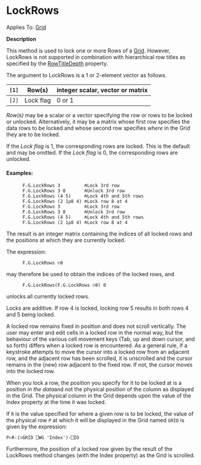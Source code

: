



<h1 class="heading"><span class="name">LockRows</span></h1>

Applies To: [Grid](../a-z/grid.md)


**Description**


This method is used to lock one or more Rows of a [Grid](../a-z/grid.md).
However, LockRows is not supported in combination with hierarchical row titles
as specified by the [RowTitleDepth](../a-z/rowtitledepth.md) property.


The argument to LockRows is a 1 or 2-element vector as follows.


| `[1]` | Row(s) | integer scalar, vector or matrix |
| --- | --- | ---  |
| `[2]` | Lock flag | 0 or 1 |


*Row(s)* may be a scalar or a vector specifying the row or rows to be
locked or unlocked. Alternatively, it may be a matrix whose first row specifies
the data rows to be locked and whose second row specifies *where* in the
Grid they are to be locked.


If the *Lock flag* is 1, the corresponding rows are locked. This is the
default and may be omitted. If the *Lock flag* is 0, the corresponding rows
are unlocked.


#### Examples:
```apl
      F.G.LockRows 3         ⍝Lock 3rd row
      F.G.LockRows 3 0       ⍝Unlock 3rd row
      F.G.LockRows (4 5)     ⍝Lock 4th and 5th rows
      F.G.LockRows (2 1⍴8 4) ⍝Lock row 8 at 4
      F.G.LockRows 3         ⍝Lock 3rd row
      F.G.LockRows 3 0       ⍝Unlock 3rd row
      F.G.LockRows (4 5)     ⍝Lock 4th and 5th rows
      F.G.LockRows (2 1⍴8 4) ⍝Lock row 8 at 4
```



The result is an integer matrix containing the indices of all locked rows and
the positions at which they are currently locked.


The expression:
```apl
      F.G.LockRows ⊂⍬
```


may therefore be used to obtain the indices of the locked rows, and
```apl
      F.G.LockRows(F.G.LockRows ⊂⍬) 0
```


unlocks all currently locked rows.


Locks are additive. If row 4 is locked, locking row 5 results in both rows 4
and 5 being locked.


A locked row remains fixed in position and does not scroll vertically. The
user may enter and edit cells in a locked row in the normal way, but the
behaviour of the various cell movement keys (Tab, up and down cursor, and so
forth) differs when a locked row is encountered. As a general rule, if a
keystroke attempts to move the cursor into a locked row from an adjacent row,
and the adjacent row has been scrolled, it is unscrolled and the cursor remains
in the (new) row adjacent to the fixed row. If not, the cursor moves into the
locked row.


When you lock a row, the position you specify for it to be locked at is a
position *in the data*and not the physical position of the column as
displayed in the Grid. The physical column in the Grid depends upon the value of
the Index property at the time it was locked.


If `R` is the value specified for where a
given row is to be locked, the value of the physical row `P` at which it will be displayed in the Grid named `GRID` is given by the expression:
```apl
P←R-(⊃GRID ⎕WG 'Index')-⎕IO
```


Furthermore, the position of a locked row given by the result of the LockRows
method changes (with the Index property) as the Grid is scrolled.


